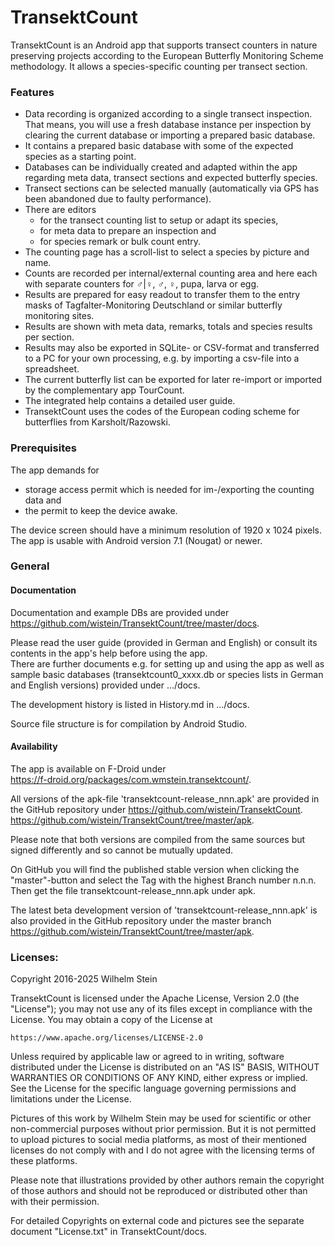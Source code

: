 # TransektCount

TransektCount is an Android app that supports transect counters in nature preserving projects according to the European Butterfly Monitoring Scheme methodology. 
It allows a species-specific counting per transect section. 

### Features
- Data recording is organized according to a single transect inspection. 
That means, you will use a fresh database instance per inspection by clearing the current database or importing a prepared basic database.
- It contains a prepared basic database with some of the expected species as a starting point.
- Databases can be individually created and adapted within the app regarding meta data, transect sections and expected butterfly species.
- Transect sections can be selected manually (automatically via GPS has been abandoned due to faulty performance).
- There are editors 
  - for the transect counting list to setup or adapt its species,
  - for meta data to prepare an inspection and
  - for species remark or bulk count entry.
- The counting page has a scroll-list to select a species by picture and name.
- Counts are recorded per internal/external counting area and here each with separate counters for ♂|♀, ♂, ♀, pupa, larva or egg.
- Results are prepared for easy readout to transfer them to the entry masks of Tagfalter-Monitoring Deutschland or similar butterfly monitoring sites.
- Results are shown with meta data, remarks, totals and species results per section.
- Results may also be exported in SQLite- or CSV-format and transferred to a PC for your own processing, e.g. by importing a csv-file into a spreadsheet.
- The current butterfly list can be exported for later re-import or imported by the complementary app TourCount.
- The integrated help contains a detailed user guide.
- TransektCount uses the codes of the European coding scheme for butterflies from Karsholt/Razowski.

### Prerequisites
The app demands for 
- storage access permit which is needed for im-/exporting the counting data and 
- the permit to keep the device awake.

The device screen should have a minimum resolution of 1920 x 1024 pixels. 
The app is usable with Android version 7.1 (Nougat) or newer.

### General
#### Documentation
Documentation and example DBs are provided under  
https://github.com/wistein/TransektCount/tree/master/docs.

Please read the user guide (provided in German and English) or consult its contents in the app's help 
before using the app.  
There are further documents e.g. for setting up and using the app as well as sample basic databases 
(transektcount0_xxxx.db or species lists in German and English versions) provided under .../docs.

The development history is listed in History.md in .../docs.

Source file structure is for compilation by Android Studio.

#### Availability
The app is available on F-Droid under  
https://f-droid.org/packages/com.wmstein.transektcount/.

All versions of the apk-file 'transektcount-release_nnn.apk' are provided in the GitHub repository under 
https://github.com/wistein/TransektCount.
https://github.com/wistein/TransektCount/tree/master/apk.

Please note that both versions are compiled from the same sources but signed differently and so cannot 
be mutually updated.

On GitHub you will find the published stable version when clicking the "master"-button and select 
the Tag with the highest Branch number n.n.n. Then get the file transektcount-release_nnn.apk under apk. 

The latest beta development version of 'transektcount-release_nnn.apk' is also provided in the GitHub 
repository under the master branch https://github.com/wistein/TransektCount/tree/master/apk.

### Licenses:
Copyright 2016-2025 Wilhelm Stein

TransektCount is licensed under the Apache License, Version 2.0 (the "License");
you may not use any of its files except in compliance with the License.
You may obtain a copy of the License at

    https://www.apache.org/licenses/LICENSE-2.0

Unless required by applicable law or agreed to in writing, software
distributed under the License is distributed on an "AS IS" BASIS,
WITHOUT WARRANTIES OR CONDITIONS OF ANY KIND, either express or implied.
See the License for the specific language governing permissions and
limitations under the License.

Pictures of this work by Wilhelm Stein may be used for scientific or other non-commercial purposes without prior permission.
But it is not permitted to upload pictures to social media platforms, as most of their mentioned licenses do not comply with and I do not agree with the licensing terms of these platforms.

Please note that illustrations provided by other authors remain the copyright of those authors and should not be reproduced or distributed other than with their permission.

For detailed Copyrights on external code and pictures see the separate document "License.txt" in TransektCount/docs.
